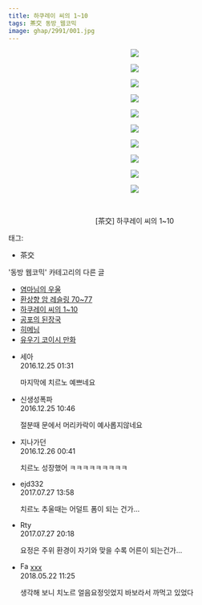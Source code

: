 ```yaml
---
title: 하쿠레이 씨의 1~10
tags: 茶交 동방_웹코믹
image: ghap/2991/001.jpg
---
```

<div class="article">
<p style="text-align: center; clear: none; float: none;"><img src="{{ site.nasurl }}/ghap/2991/001.jpg"/></p>
<p style="text-align: center; clear: none; float: none;"><img src="{{ site.nasurl }}/ghap/2991/002.jpg"/></p>
<p style="text-align: center; clear: none; float: none;"><img src="{{ site.nasurl }}/ghap/2991/003.jpg"/></p>
<p style="text-align: center; clear: none; float: none;"><img src="{{ site.nasurl }}/ghap/2991/004.jpg"/></p>
<p style="text-align: center; clear: none; float: none;"><img src="{{ site.nasurl }}/ghap/2991/005.jpg"/></p>
<p style="text-align: center; clear: none; float: none;"><img src="{{ site.nasurl }}/ghap/2991/006.jpg"/></p>
<p style="text-align: center; clear: none; float: none;"><img src="{{ site.nasurl }}/ghap/2991/007.jpg"/></p>
<p style="text-align: center; clear: none; float: none;"><img src="{{ site.nasurl }}/ghap/2991/008.jpg"/></p>
<p style="text-align: center; clear: none; float: none;"><img src="{{ site.nasurl }}/ghap/2991/009.jpg"/></p>
<p style="text-align: center; clear: none; float: none;"><img src="{{ site.nasurl }}/ghap/2991/010.jpg"/></p>
<p style="text-align: center; clear: none; float: none;"><br/></p>
<p style="text-align: center; clear: none; float: none;">[茶交] 하쿠레이 씨의 1~10</p>
</div><div class="tagTrail">
<p>태그: </p>
<ul>
<li>茶交</li>
</ul>
</div><div class="another">
<p>'동방 웹코믹' 카테고리의 다른 글</p>
<ul>
<li><a href="/2016-12-25-ghap_2994">염마님의 우울</a></li>
<li><a href="/2016-12-24-ghap_2992">환상향 암 레슬링 70~77</a></li>
<li><a href="/2016-12-24-ghap_2991">하쿠레이 씨의 1~10</a></li>
<li><a href="/2016-12-24-ghap_2990">공포의 된장국</a></li>
<li><a href="/2016-12-24-ghap_2989">히메님</a></li>
<li><a href="/2016-12-24-ghap_2988">유우기 코이시 만화</a></li>
</ul>
</div><div class="cb_module cb_fluid">
<div class="cb_wrt cb_profile">
<div class="comment">
<ul>
<li class="cb_thumb_off" id="comment14876585">
<div class="cb_comment_area">
<div class="cb_info_area">
<div class="cb_section">
<span class="cb_nick_name">세아</span>
</div>
<div class="cb_section">
<span class="cb_date">2016.12.25 01:31 </span>
</div>
</div>
<div class="cb_dsc_comment">
<p class="cb_dsc">
											마지막에 치르노 예쁘네요
										</p>
</div>
</div></li>
<li class="cb_thumb_off" id="comment14876676">
<div class="cb_comment_area">
<div class="cb_info_area">
<div class="cb_section">
<span class="cb_nick_name">신생성폭파</span>
</div>
<div class="cb_section">
<span class="cb_date">2016.12.25 10:46 </span>
</div>
</div>
<div class="cb_dsc_comment">
<p class="cb_dsc">
											절분때 문에서 머리카락이 예사롭지않네요
										</p>
</div>
</div></li>
<li class="cb_thumb_off" id="comment14877040">
<div class="cb_comment_area">
<div class="cb_info_area">
<div class="cb_section">
<span class="cb_nick_name">지나가던</span>
</div>
<div class="cb_section">
<span class="cb_date">2016.12.26 00:41 </span>
</div>
</div>
<div class="cb_dsc_comment">
<p class="cb_dsc">
											치르노 성장했어 ㅋㅋㅋㅋㅋㅋㅋㅋㅋ
										</p>
</div>
</div></li>
<li class="cb_thumb_off" id="comment15045470">
<div class="cb_comment_area">
<div class="cb_info_area">
<div class="cb_section">
<span class="cb_nick_name">ejd332</span>
</div>
<div class="cb_section">
<span class="cb_date">2017.07.27 13:58 </span>
</div>
</div>
<div class="cb_dsc_comment">
<p class="cb_dsc">
											치르노 추울때는 어덜트 폼이 되는 건가...
										</p>
</div>
</div></li>
<li class="cb_thumb_off" id="comment15045829">
<div class="cb_comment_area">
<div class="cb_info_area">
<div class="cb_section">
<span class="cb_nick_name">Rty</span>
</div>
<div class="cb_section">
<span class="cb_date">2017.07.27 20:18 </span>
</div>
</div>
<div class="cb_dsc_comment">
<p class="cb_dsc">
											요정은 주위 환경이 자기와 맞을 수록 어른이 되는건가...
										</p>
</div>
</div></li>
<li class="cb_thumb_off" id="comment15259995">
<div class="cb_comment_area">
<div class="cb_info_area">
<div class="cb_section">
<span class="cb_nick_name"><img alt="Favicon of http://qksxodid12@naver.com" height="16" onerror="this.onerror=null;this.parentNode.removeChild(this)" src="http://naver.com/favicon.ico" width="16"/> <a href="http://qksxodid12@naver.com" onclick="return openLinkInNewWindow(this)">xxx</a></span>
</div>
<div class="cb_section">
<span class="cb_date">2018.05.22 11:25 </span>
</div>
</div>
<div class="cb_dsc_comment">
<p class="cb_dsc">
											생각해 보니 치노르 얼음요정잇었지 바보라서 까먹고 있었다
										</p>
</div>
</div></li>
</ul>
</div>
</div><!-- commentList close -->
</div>